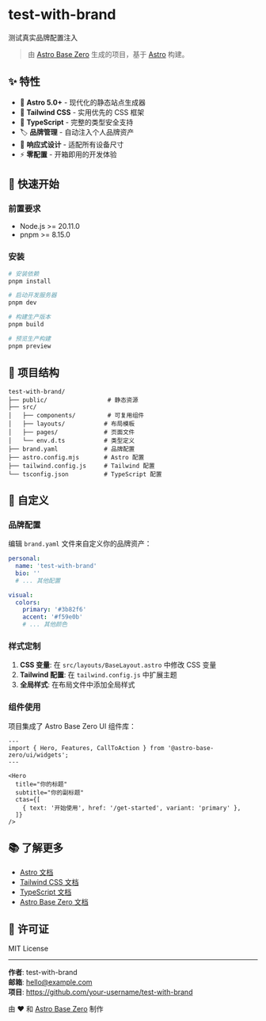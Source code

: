 # test-with-brand

测试真实品牌配置注入

> 由 [Astro Base Zero](https://github.com/astro-base-zero) 生成的项目，基于
> [Astro](https://astro.build/) 构建。

## ✨ 特性

- 🚀 **Astro 5.0+** - 现代化的静态站点生成器
- 🎨 **Tailwind CSS** - 实用优先的 CSS 框架
- 🔧 **TypeScript** - 完整的类型安全支持
- 🏷️ **品牌管理** - 自动注入个人品牌资产
- 📱 **响应式设计** - 适配所有设备尺寸
- ⚡ **零配置** - 开箱即用的开发体验

## 🚀 快速开始

### 前置要求

- Node.js >= 20.11.0
- pnpm >= 8.15.0

### 安装

```bash
# 安装依赖
pnpm install

# 启动开发服务器
pnpm dev

# 构建生产版本
pnpm build

# 预览生产构建
pnpm preview
```

## 📁 项目结构

```
test-with-brand/
├── public/                 # 静态资源
├── src/
│   ├── components/         # 可复用组件
│   ├── layouts/           # 布局模板
│   ├── pages/             # 页面文件
│   └── env.d.ts           # 类型定义
├── brand.yaml             # 品牌配置
├── astro.config.mjs       # Astro 配置
├── tailwind.config.js     # Tailwind 配置
└── tsconfig.json          # TypeScript 配置
```

## 🎨 自定义

### 品牌配置

编辑 `brand.yaml` 文件来自定义你的品牌资产：

```yaml
personal:
  name: 'test-with-brand'
  bio: ''
  # ... 其他配置

visual:
  colors:
    primary: '#3b82f6'
    accent: '#f59e0b'
    # ... 其他颜色
```

### 样式定制

1. **CSS 变量**: 在 `src/layouts/BaseLayout.astro` 中修改 CSS 变量
2. **Tailwind 配置**: 在 `tailwind.config.js` 中扩展主题
3. **全局样式**: 在布局文件中添加全局样式

### 组件使用

项目集成了 Astro Base Zero UI 组件库：

```astro
---
import { Hero, Features, CallToAction } from '@astro-base-zero/ui/widgets';
---

<Hero
  title="你的标题"
  subtitle="你的副标题"
  ctas={[
    { text: '开始使用', href: '/get-started', variant: 'primary' },
  ]}
/>
```

## 📚 了解更多

- [Astro 文档](https://docs.astro.build/)
- [Tailwind CSS 文档](https://tailwindcss.com/docs)
- [TypeScript 文档](https://www.typescriptlang.org/docs/)
- [Astro Base Zero 文档](https://astro-base-zero.github.io/docs/)

## 📄 许可证

MIT License

---

**作者**: test-with-brand  
**邮箱**: hello@example.com  
**项目**: https://github.com/your-username/test-with-brand

由 ❤️ 和 [Astro Base Zero](https://github.com/astro-base-zero) 制作
